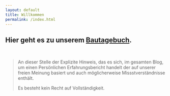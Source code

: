 ```yaml
---
layout: default
title: Willkommen
permalink: /index.html
---
```

## Hier geht es zu unserem <a href="{{ site.hbbhomeurl }}/bautagebuch/index.html">Bautagebuch</a>.

<p>&nbsp;</p>
<blockquote>
<p>An dieser Stelle der Explizite Hinweis, das es sich, im gesamten Blog, um einen Persönlichen Erfahrungsbericht handelt der auf unserer freien Meinung basiert und auch möglicherweise Missstverständnisse enthält.</p>
<p>Es besteht kein Recht auf Vollständigkeit.</p>
</blockquote>
<p>&nbsp;</p>
